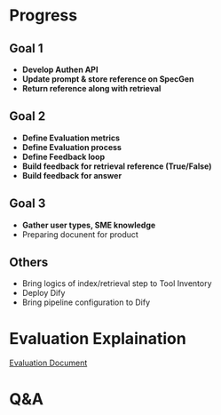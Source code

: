 # Progress
## Goal 1
- **Develop Authen API**
- **Update prompt & store reference on SpecGen**
- **Return reference along with retrieval**

## Goal 2
- **Define Evaluation metrics**
- **Define Evaluation process**
- **Define Feedback loop**
- **Build feedback for retrieval reference (True/False)**
- **Build feedback for answer**

## Goal 3
- **Gather user types, SME knowledge**
- Preparing docunent for product

## Others
- Bring logics of index/retrieval step to Tool Inventory
- Deploy Dify
- Bring pipeline configuration to Dify

# Evaluation Explaination
[Evaluation Document](https://github.com/anhttmle/anhttmle.github.io/blob/feat/random-thoughts/_draft/C2B/%5B2%5D%20Evaluation.md)


# Q&A
